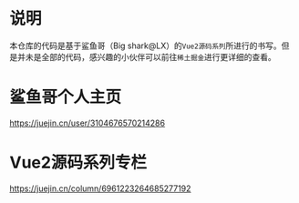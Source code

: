 # 说明
本仓库的代码是基于鲨鱼哥（Big shark@LX）的`Vue2源码系列`所进行的书写。但是并未是全部的代码，感兴趣的小伙伴可以前往`稀土掘金`进行更详细的查看。

# 鲨鱼哥个人主页
https://juejin.cn/user/3104676570214286

# Vue2源码系列专栏
https://juejin.cn/column/6961223264685277192
